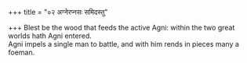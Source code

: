 +++
title = "०२ अग्नेरप्नसः समिदस्तु"

+++
Blest be the wood that feeds the active Agni: within the two great worlds hath Agni entered.  
     Agni impels a single man to battle, and with him rends in pieces many a foeman.